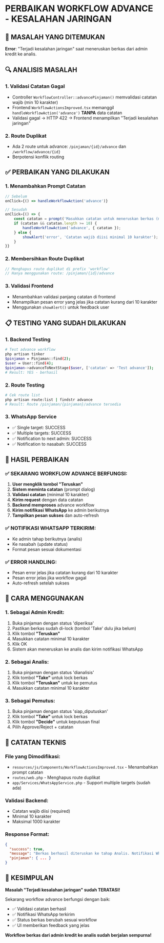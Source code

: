 # PERBAIKAN WORKFLOW ADVANCE - KESALAHAN JARINGAN

## 🚨 MASALAH YANG DITEMUKAN

**Error**: "Terjadi kesalahan jaringan" saat meneruskan berkas dari admin kredit ke analis.

## 🔍 ANALISIS MASALAH

### 1. **Validasi Catatan Gagal**

- Controller `WorkflowController::advancePinjaman()` memvalidasi catatan wajib (min 10 karakter)
- Frontend `WorkflowActionsImproved.tsx` memanggil `handleWorkflowAction('advance')` **TANPA** data catatan
- Validasi gagal → HTTP 422 → Frontend menampilkan "Terjadi kesalahan jaringan"

### 2. **Route Duplikat**

- Ada 2 route untuk advance: `/pinjaman/{id}/advance` dan `/workflow/advance/{id}`
- Berpotensi konflik routing

## ✅ PERBAIKAN YANG DILAKUKAN

### 1. **Menambahkan Prompt Catatan**

```typescript
// Sebelum
onClick={() => handleWorkflowAction('advance')}

// Sesudah
onClick={() => {
    const catatan = prompt('Masukkan catatan untuk meneruskan berkas (minimal 10 karakter):');
    if (catatan && catatan.length >= 10) {
        handleWorkflowAction('advance', { catatan });
    } else {
        showAlert('error', 'Catatan wajib diisi minimal 10 karakter');
    }
}}
```

### 2. **Membersihkan Route Duplikat**

```php
// Menghapus route duplikat di prefix 'workflow'
// Hanya menggunakan route: /pinjaman/{id}/advance
```

### 3. **Validasi Frontend**

- Menambahkan validasi panjang catatan di frontend
- Menampilkan pesan error yang jelas jika catatan kurang dari 10 karakter
- Menggunakan `showAlert()` untuk feedback user

## 📋 TESTING YANG SUDAH DILAKUKAN

### 1. **Backend Testing**

```bash
# Test advance workflow
php artisan tinker
$pinjaman = Pinjaman::find(2);
$user = User::find(4);
$pinjaman->advanceToNextStage($user, ['catatan' => 'Test advance']);
# Result: YES - berhasil
```

### 2. **Route Testing**

```bash
# Cek route list
php artisan route:list | findstr advance
# Result: Route /pinjaman/{pinjaman}/advance tersedia
```

### 3. **WhatsApp Service**

- ✅ Single target: SUCCESS
- ✅ Multiple targets: SUCCESS
- ✅ Notification to next admin: SUCCESS
- ✅ Notification to nasabah: SUCCESS

## 🎯 HASIL PERBAIKAN

### ✅ **SEKARANG WORKFLOW ADVANCE BERFUNGSI:**

1. **User mengklik tombol "Teruskan"**
2. **Sistem meminta catatan** (prompt dialog)
3. **Validasi catatan** (minimal 10 karakter)
4. **Kirim request** dengan data catatan
5. **Backend memproses** advance workflow
6. **Kirim notifikasi WhatsApp** ke admin berikutnya
7. **Tampilkan pesan sukses** dan auto-refresh

### ✅ **NOTIFIKASI WHATSAPP TERKIRIM:**

- Ke admin tahap berikutnya (analis)
- Ke nasabah (update status)
- Format pesan sesuai dokumentasi

### ✅ **ERROR HANDLING:**

- Pesan error jelas jika catatan kurang dari 10 karakter
- Pesan error jelas jika workflow gagal
- Auto-refresh setelah sukses

## 📝 CARA MENGGUNAKAN

### 1. **Sebagai Admin Kredit:**

1. Buka pinjaman dengan status 'diperiksa'
2. Pastikan berkas sudah di-lock (tombol 'Take' dulu jika belum)
3. Klik tombol **"Teruskan"**
4. Masukkan catatan minimal 10 karakter
5. Klik OK
6. Sistem akan meneruskan ke analis dan kirim notifikasi WhatsApp

### 2. **Sebagai Analis:**

1. Buka pinjaman dengan status 'dianalisis'
2. Klik tombol **"Take"** untuk lock berkas
3. Klik tombol **"Teruskan"** untuk ke pemutus
4. Masukkan catatan minimal 10 karakter

### 3. **Sebagai Pemutus:**

1. Buka pinjaman dengan status 'siap_diputuskan'
2. Klik tombol **"Take"** untuk lock berkas
3. Klik tombol **"Decide"** untuk keputusan final
4. Pilih Approve/Reject + catatan

## 🔧 CATATAN TEKNIS

### **File yang Dimodifikasi:**

- `resources/js/Components/WorkflowActionsImproved.tsx` - Menambahkan prompt catatan
- `routes/web.php` - Menghapus route duplikat
- `app/Services/WhatsAppService.php` - Support multiple targets (sudah ada)

### **Validasi Backend:**

- Catatan wajib diisi (required)
- Minimal 10 karakter
- Maksimal 1000 karakter

### **Response Format:**

```json
{
  "success": true,
  "message": "Berkas berhasil diteruskan ke tahap Analis. Notifikasi WhatsApp telah dikirim ke admin berikutnya.",
  "pinjaman": { ... }
}
```

## 🎉 KESIMPULAN

**Masalah "Terjadi kesalahan jaringan" sudah TERATASI!**

Sekarang workflow advance berfungsi dengan baik:

- ✅ Validasi catatan berhasil
- ✅ Notifikasi WhatsApp terkirim
- ✅ Status berkas berubah sesuai workflow
- ✅ UI memberikan feedback yang jelas

**Workflow berkas dari admin kredit ke analis sudah berjalan sempurna!**
